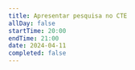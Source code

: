 ```yaml
---
title: Apresentar pesquisa no CTE
allDay: false
startTime: 20:00
endTime: 21:00
date: 2024-04-11
completed: false
---
```

